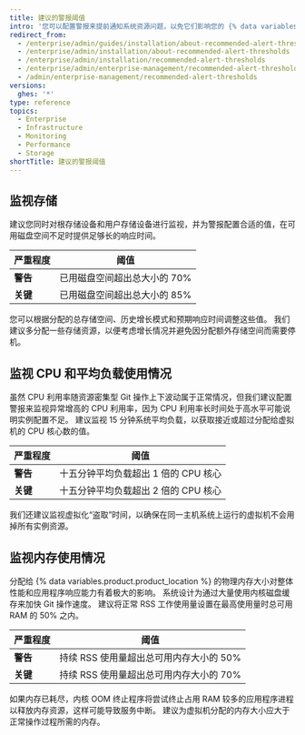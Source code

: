 ```yaml
---
title: 建议的警报阈值
intro: '您可以配置警报来提前通知系统资源问题，以免它们影响您的 {% data variables.product.prodname_ghe_server %} 设备的性能。'
redirect_from:
  - /enterprise/admin/guides/installation/about-recommended-alert-thresholds/
  - /enterprise/admin/installation/about-recommended-alert-thresholds
  - /enterprise/admin/installation/recommended-alert-thresholds
  - /enterprise/admin/enterprise-management/recommended-alert-thresholds
  - /admin/enterprise-management/recommended-alert-thresholds
versions:
  ghes: '*'
type: reference
topics:
  - Enterprise
  - Infrastructure
  - Monitoring
  - Performance
  - Storage
shortTitle: 建议的警报阈值
---
```


## 监视存储

建议您同时对根存储设备和用户存储设备进行监视，并为警报配置合适的值，在可用磁盘空间不足时提供足够长的响应时间。

| 严重程度   | 阈值               |
| ------ | ---------------- |
| **警告** | 已用磁盘空间超出总大小的 70% |
| **关键** | 已用磁盘空间超出总大小的 85% |

您可以根据分配的总存储空间、历史增长模式和预期响应时间调整这些值。 我们建议多分配一些存储资源，以便考虑增长情况并避免因分配额外存储空间而需要停机。

## 监视 CPU 和平均负载使用情况

虽然 CPU 利用率随资源密集型 Git 操作上下波动属于正常情况，但我们建议配置警报来监视异常增高的 CPU 利用率，因为 CPU 利用率长时间处于高水平可能说明实例配置不足。 建议监视 15 分钟系统平均负载，以获取接近或超过分配给虚拟机的 CPU 核心数的值。

| 严重程度   | 阈值                     |
| ------ | ---------------------- |
| **警告** | 十五分钟平均负载超出 1 倍的 CPU 核心 |
| **关键** | 十五分钟平均负载超出 2 倍的 CPU 核心 |

我们还建议监视虚拟化“盗取”时间，以确保在同一主机系统上运行的虚拟机不会用掉所有实例资源。

## 监视内存使用情况

分配给 {% data variables.product.product_location %} 的物理内存大小对整体性能和应用程序响应能力有着极大的影响。 系统设计为通过大量使用内核磁盘缓存来加快 Git 操作速度。 建议将正常 RSS 工作使用量设置在最高使用量时总可用 RAM 的 50% 之内。

| 严重程度   | 阈值                       |
| ------ | ------------------------ |
| **警告** | 持续 RSS 使用量超出总可用内存大小的 50% |
| **关键** | 持续 RSS 使用量超出总可用内存大小的 70% |

如果内存已耗尽，内核 OOM 终止程序将尝试终止占用 RAM 较多的应用程序进程以释放内存资源，这样可能导致服务中断。 建议为虚拟机分配的内存大小应大于正常操作过程所需的内存。
